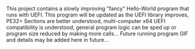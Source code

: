 This project contains a slowly improving "fancy" Hello-World program that runs with UEFI.
This program will be updated as the UEFI library improves, PE32+ Sections are better understood, multi-computer x64 UEFI compatibility is understood, general program logic can be sped up or program size reduced by making more calls...
Future running program GIF and details may be added here in future...
